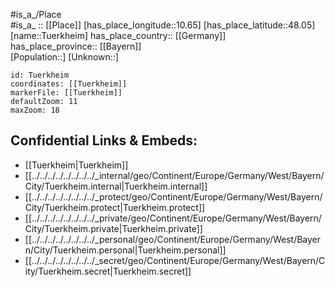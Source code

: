 ﻿---
location: [48.05,10.65] 
mapzoom: [7,12] 
mapmarker: city 
type: City
tags:
- geo/City


SpocWebEntityId: 35079
isDeleted: false
confidential: public

---
#is_a_/Place  
#is_a_ :: [[Place]] 
[has_place_longitude::10.65] 
[has_place_latitude::48.05] 
[name::Tuerkheim] 
has_place_country:: [[Germany]]  
has_place_province:: [[Bayern]]  
[Population::] 
[Unknown::] 


```leaflet
id: Tuerkheim
coordinates: [[Tuerkheim]] 
markerFile: [[Tuerkheim]] 
defaultZoom: 11 
maxZoom: 18
```


## Confidential Links & Embeds: 
- [[Tuerkheim|Tuerkheim]]  
- [[../../../../../../../../_internal/geo/Continent/Europe/Germany/West/Bayern/City/Tuerkheim.internal|Tuerkheim.internal]] 
- [[../../../../../../../../_protect/geo/Continent/Europe/Germany/West/Bayern/City/Tuerkheim.protect|Tuerkheim.protect]] 
- [[../../../../../../../../_private/geo/Continent/Europe/Germany/West/Bayern/City/Tuerkheim.private|Tuerkheim.private]] 
- [[../../../../../../../../_personal/geo/Continent/Europe/Germany/West/Bayern/City/Tuerkheim.personal|Tuerkheim.personal]] 
- [[../../../../../../../../_secret/geo/Continent/Europe/Germany/West/Bayern/City/Tuerkheim.secret|Tuerkheim.secret]] 

